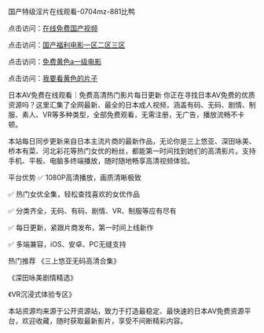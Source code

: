 

国产特级淫片在线观看-0704mz-881比鸭


点击访问：<a href="https://gda-c7m.pages.dev/">在线免费国产视频</a>

点击访问：<a href="https://gda-c7m.pages.dev/">国产福利电影一区二区三区</a>

点击访问：<a href="https://gsd-agv.pages.dev/">免费黄色a一级电影</a>

点击访问：<a href="https://vassv.pages.dev/">我要看黄色的片子</a>



日本AV免费在线观看｜免费高清热门影片每日更新
你正在寻找日本AV免费的优质资源吗？这里汇集了全网最新、最全的日本成人视频，涵盖有码、无码、剧情、制服、素人、VR等多种类型，全部免费观看，无需注册，无广告，播放流畅不卡顿。

本站每日同步更新来自日本主流片商的最新作品，无论你是三上悠亚、深田咏美、桥本有菜、河北彩花等热门女优的粉丝，都能第一时间找到她们的高清影片。支持手机、平板、电脑多终端播放，随时随地畅享高清视频体验。

平台优势
✅ 1080P高清播放，画质清晰极致

✅ 热门女优全集，轻松查找喜欢的女优作品

✅ 分类齐全，无码、有码、剧情、VR、制服等应有尽有

✅ 每日更新，紧跟片商发布，第一时间上线新作

✅ 多端兼容，iOS、安卓、PC无缝支持

热门推荐
《三上悠亚无码高清合集》

《深田咏美剧情精选》

《VR沉浸式体验专区》

本站资源均来源于公开资源站，致力于打造最稳定、最快速的日本AV免费资源平台，欢迎收藏，随时获取最新影片，享受不间断精彩内容。








<span style="display:none;">[Canonical link](  ）</span>
